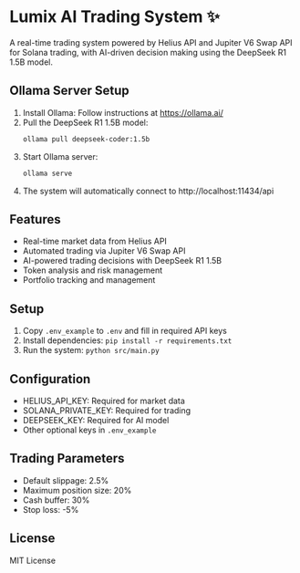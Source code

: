 # Lumix AI Trading System ✨

A real-time trading system powered by Helius API and Jupiter V6 Swap API for Solana trading, with AI-driven decision making using the DeepSeek R1 1.5B model.

## Ollama Server Setup
1. Install Ollama: Follow instructions at https://ollama.ai/
2. Pull the DeepSeek R1 1.5B model:
   ```bash
   ollama pull deepseek-coder:1.5b
   ```
3. Start Ollama server:
   ```bash
   ollama serve
   ```
4. The system will automatically connect to http://localhost:11434/api

## Features
- Real-time market data from Helius API
- Automated trading via Jupiter V6 Swap API
- AI-powered trading decisions with DeepSeek R1 1.5B
- Token analysis and risk management
- Portfolio tracking and management

## Setup
1. Copy `.env_example` to `.env` and fill in required API keys
2. Install dependencies: `pip install -r requirements.txt`
3. Run the system: `python src/main.py`

## Configuration
- HELIUS_API_KEY: Required for market data
- SOLANA_PRIVATE_KEY: Required for trading
- DEEPSEEK_KEY: Required for AI model
- Other optional keys in `.env_example`

## Trading Parameters
- Default slippage: 2.5%
- Maximum position size: 20%
- Cash buffer: 30%
- Stop loss: -5%

## License
MIT License
